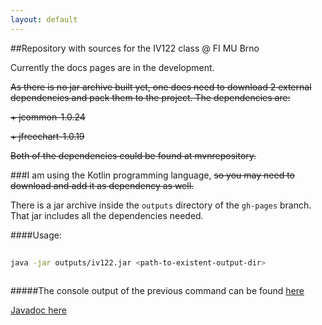 ```yaml
---
layout: default
---
```


##Repository with sources for the IV122 class @ FI MU Brno

Currently the docs pages are in the development. 

~~As there is no jar archive built yet, one does need to download 2 external dependencies and pack them to the project. The dependencies are:~~

  ~~+ jcommon-1.0.24~~
  
  ~~+ jfreechart-1.0.19~~
  
~~Both of the dependencies could be found at mvnrepository.~~

###I am using the Kotlin programming language, ~~so you may need to download and add it as dependency as well.~~

There is a jar archive inside the `outputs` directory of the `gh-pages` branch. That jar includes all the dependencies needed.

####Usage: 
```bash
    
java -jar outputs/iv122.jar <path-to-existent-output-dir>
    
```

#####The console output of the previous command can be found [here](outputs/console-output.md)

[Javadoc here](javadoc/iv122/index.md)